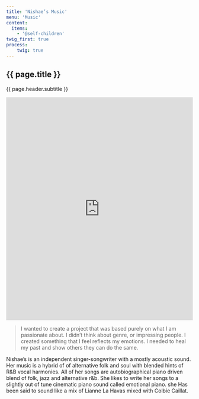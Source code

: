 ```yaml
---
title: 'Nishae’s Music'
menu: 'Music'
content:
  items:
    - '@self-children'
twig_first: true
process:
    twig: true
---
```

<section>
    <div class="container section-pad">
        <div class="box half">
            <h1 class="center">{{ page.title }}</h1>
            <p>{{ page.header.subtitle }}</p>
        </div>
    </div>
</section>

<section>
    <div class="container section-pad">
        <iframe width="100%" height="600" scrolling="no" frameborder="no" src="https://w.soundcloud.com/player/?url=https%3A//api.soundcloud.com/playlists/322604326&amp;auto_play=false&amp;hide_related=false&amp;show_comments=true&amp;show_user=true&amp;show_reposts=false&amp;visual=true"></iframe>
    </div>
</section>

<section class="about-content u-pb-60">
    <div class="container">
        <blockquote>
            <p>I wanted to create a project that was based purely on what I am passionate about. I didn’t think about genre, or impressing people. I created something that I feel reflects my emotions. I needed to heal my past and show others they can do the same.</p>
        </blockquote>
        <p>Nishae’s is an independent singer-songwriter with a mostly acoustic sound. Her music is a hybrid of of alternative folk and soul with blended hints of R&B vocal harmonies.  All of her songs are autobiographical piano driven blend of folk, jazz and alternative r&b. She likes to write her songs to a slightly out of tune cinematic piano sound called emotional piano. she Has been said to sound like a mix of Lianne La Havas mixed with Colbie Caillat.</p>
    </div>
</section>
